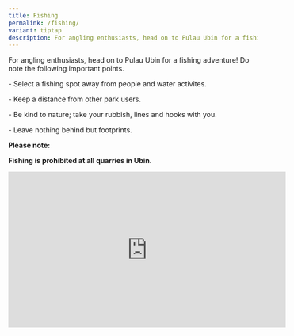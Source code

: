 ```yaml
---
title: Fishing
permalink: /fishing/
variant: tiptap
description: For angling enthusiasts, head on to Pulau Ubin for a fishing adventure!
---
```

<p>For angling enthusiasts, head on to Pulau Ubin for a fishing adventure!
Do note the following important points.</p>
<p>- Select a fishing spot away from people and water activites.</p>
<p>- Keep a distance from other park users.</p>
<p>- Be kind to nature; take your rubbish, lines and hooks with you.</p>
<p>- Leave nothing behind but footprints.</p>
<p></p>
<p><strong>Please note:</strong>
</p>
<p><strong>Fishing is prohibited at all quarries in Ubin.</strong>
</p>
<div class="iframe-wrapper">
<iframe height="315" width="560" allowfullscreen="true" frameborder="0" src="https://www.youtube.com/embed/D1WglDuKIbY?si=K5A5JLoPC9AzGnRI"></iframe>
</div>
<p></p>